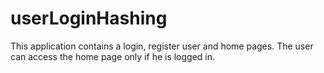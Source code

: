 # userLoginHashing
This application contains a login, register user and home pages. The user can access the home page only if he is logged in. 
